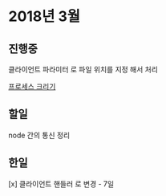 # 2018년 3월

## 진행중

클라이언트 파라미터  로 파일 위치를 지정 해서 처리

[프로세스 크리기](https://sketchboard.me/pAVOPs1EFYEa#/)

## 할일

node 간의 통신 정리

## 한일

[x] 클라이언트 핸들러 로 변경 - 7일
